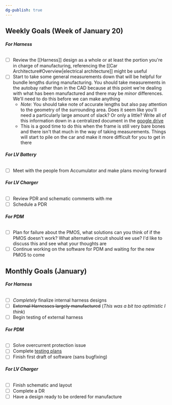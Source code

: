 ```yaml
---
dg-publish: true
---
```

## Weekly Goals (Week of January 20)

###### **For Harness**
- [ ] Review the [[Harness]] design as a whole or at least the portion you're in charge of manufacturing, referencing the [[Car Architecture#Overview|electrical architecture]] might be useful
- [ ] Start to take some general measurements down that will be helpful for bundle lengths during manufacturing. You should take measurements in the autobay rather than in the CAD because at this point we're dealing with what has been manufactured and there may be *minor* differences. We'll need to do this before we can make anything
	- *Note:* You should take note of accurate lengths but also pay attention to the geometry of the surrounding area. Does it seem like you'll need a particularly large amount of slack? Or only a little? Write all of this information down in a centralized document in the [google drive](https://drive.google.com/drive/u/1/folders/1XJQPlfdeBkZnX8IhdU2FMexnPGzltzIY) 
	- This is a good time to do this when the frame is still very bare bones and there isn't that much in the way of taking measurements. Things will start to pile on the car and make it more difficult for you to get in there

###### **For LV Battery**
- [ ] Meet with the people from Accumulator and make plans moving forward

###### **For LV Charger**
- [ ] Review PDR and schematic comments with me
- [ ] Schedule a PDR

###### **For PDM**
- [ ] Plan for failure about the PMOS, what solutions can you think of if the PMOS doesn't work? What alternative circuit should we use? I'd like to discuss this and see what your thoughts are
- [ ] Continue working on the software for PDM and waiting for the new PMOS to come

## Monthly Goals (January)

###### **For Harness**
- [ ] *Completely* finalize internal harness designs
- [ ] ~~External Harnesses largely manufactured~~ (*This was a bit too optimistic I think*)
- [ ] Begin testing of external harness

###### **For PDM**
- [ ] Solve overcurrent protection issue
- [ ] Complete [testing plans](https://docs.google.com/document/d/1Ojkzd-2abVfz04r5hTp6LYRJP8-pr1D0azjeg3GUBKw/edit?usp=sharing) 
- [ ] Finish first draft of software (sans bugfixing)

###### **For LV Charger**
- [ ] Finish schematic and layout
- [ ] Complete a DR
- [ ] Have a design ready to be ordered for manufacture